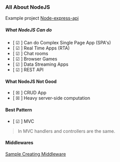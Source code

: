 ### All About NodeJS

Example project [Node-express-api](https://github.com/vindecodex/node-express-api)

##### What NodeJS Can do

- [ &#x2611; ] Can do Complex Single Page App (SPA's)
- [ &#x2611; ] Real Time Apps (RTA)
- [ &#x2611; ] Chat rooms
- [ &#x2611; ] Browser Games
- [ &#x2611; ] Data Streaming Apps
- [ &#x2611; ] REST API

#### What NodeJS Not Good
- [ &#x2612; ] CRUD App
- [ &#x2612; ] Heavy server-side computation

#### Best Pattern

- [ &#x2611; ] MVC
> In MVC handlers and controllers are the same.

#### Middlewares
[Sample Creating Middleware](/node/middleware.js)

